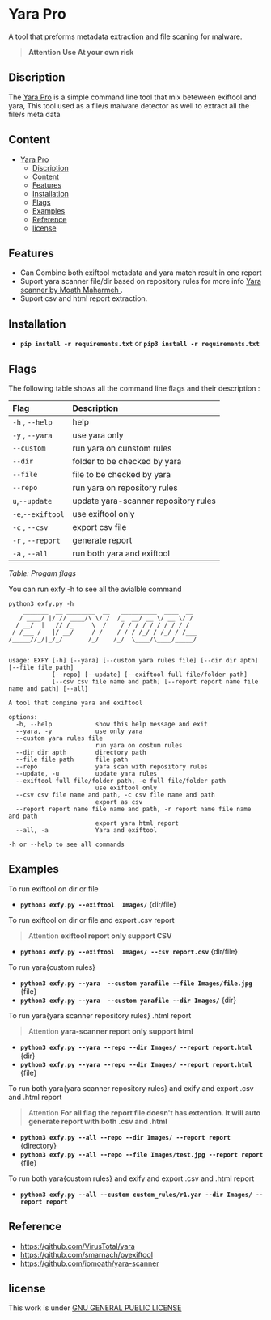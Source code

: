 # Yara Pro

A tool that preforms metadata extraction and file scaning for malware.

> **Attention** **Use At your own risk**

## Discription

The <a href=https://github.com/rabahdj2002/Yara-Pro>Yara Pro</a> is a simple command line tool that mix beteween exiftool and yara, This tool used as a file/s malware detector as well to extract all the file/s meta data

## Content

- [Yara Pro](#exfy-exiftool--yara)
  - [Discription](#discription)
  - [Content](#content)
  - [Features](#features)
  - [Installation](#installation)
  - [Flags](#flags)
  - [Examples](#examples)
  - [Reference](#reference)
  - [license](#license)
  

## Features

- Can Combine both exiftool metadata and yara match result in one report  
- Suport yara scanner file/dir based on repository rules for more info <a href=https://github.com/iomoath/yara-scanner>Yara scanner by Moath Maharmeh </a>.
- Suport csv and html report extraction.

## Installation

- **`pip install -r requirements.txt`** or **`pip3 install -r requirements.txt`**
  
## Flags

The following table shows all the command line flags and their description :

| **Flag**               | **Description**                                   |
| :----------------------| :-------------------------------------------------|
|  `-h` , `--help`       |  help                                             |
|  `-y` , `--yara`       |  use yara only                                    |
|  `--custom`            |  run yara on cunstom rules                        |
|  `--dir`               |  folder to be checked by yara                     |
|  `--file`              |  file to be checked by yara                       |
|  `--repo`              |  run yara on repository rules                     |
|  `u`,`--update`        |  update yara-scanner repository rules             |
|  `-e`,`--exiftool`     |  use exiftool only                                |
|  `-c` , `--csv`        |  export csv file                                  |
|  `-r` , `--report`     |  generate report                                  |
|  `-a` , `--all`        |  run both yara and exiftool                       |
*Table: Progam flags*

You can run exfy -h to see all the avialble command

```shell
python3 exfy.py -h
    _______  __ ________  __   __________  ____  __ 
   / ____/ |/ // ____/\ \/ /  /_  __/ __ \/ __ \/ / 
  / __/  |   // /_     \  /    / / / / / / / / / /  
 / /___ /   |/ __/     / /    / / / /_/ / /_/ / /___
/_____//_/|_/_/       /_/    /_/  \____/\____/_____/
                                                    

usage: EXFY [-h] [--yara] [--custom yara rules file] [--dir dir apth] [--file file path]
            [--repo] [--update] [--exiftool full file/folder path]
            [--csv csv file name and path] [--report report name file name and path] [--all]

A tool that compine yara and exiftool

options:
  -h, --help            show this help message and exit
  --yara, -y            use only yara
  --custom yara rules file
                        run yara on costum rules
  --dir dir apth        directory path
  --file file path      file path
  --repo                yara scan with repository rules
  --update, -u          update yara rules
  --exiftool full file/folder path, -e full file/folder path
                        use exiftool only
  --csv csv file name and path, -c csv file name and path
                        export as csv
  --report report name file name and path, -r report name file name and path
                        export yara html report
  --all, -a             Yara and exiftool

-h or --help to see all commands

```

## Examples

To run exiftool on dir or file

- **`python3 exfy.py --exiftool  Images/`** {dir/file}
  
To run exiftool on dir or file and export .csv report

> Attention **exiftool report only support CSV**

- **`python3 exfy.py --exiftool  Images/ --csv report.csv`** {dir/file}

To run yara{custom rules}

- **`python3 exfy.py --yara  --custom yarafile --file Images/file.jpg`** {file}
- **`python3 exfy.py --yara  --custom yarafile --dir Images/`** {dir}

To run yara{yara scanner repository rules} .html report

> Attention **yara-scanner report only support html**

- **`python3 exfy.py --yara --repo --dir Images/ --report report.html`** {dir}
- **`python3 exfy.py --yara --repo --dir Images/ --report report.html`** {file}

To run both yara{yara scanner repository rules} and exify and export .csv and .html report

> Attention **For all flag the report file doesn't has extention. It will auto generate report with both .csv and .html**

- **`python3 exfy.py --all --repo --dir Images/ --report report`** {directory}
- **`python3 exfy.py --all --repo --file Images/test.jpg --report report`** {file}

To run both yara{custom rules} and exify and export .csv and .html report

- **`python3 exfy.py --all --custom custom_rules/r1.yar --dir Images/ --report report`**
  
## Reference

- <https://github.com/VirusTotal/yara>
- <https://github.com/smarnach/pyexiftool>
- <https://github.com/iomoath/yara-scanner>

## license

This work is under [GNU GENERAL PUBLIC LICENSE](LICENSE)
